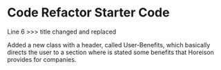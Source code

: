 # Code Refactor Starter Code
Line 6 >>> title changed and replaced

Added a new class with a header, called User-Benefits, which basically directs the user to a section where is stated some benefits that Horeison provides for companies.
